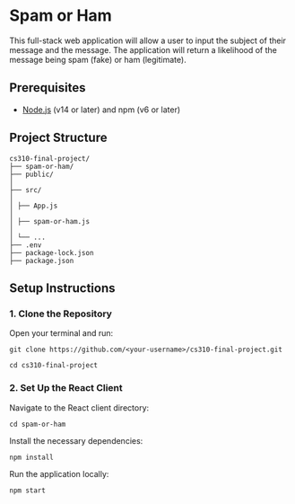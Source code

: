 # Spam or Ham
This full-stack web application will allow a user to input the subject of their message and the message.
The application will return a likelihood of the message being spam (fake) or ham (legitimate).

## Prerequisites

- [Node.js](https://nodejs.org/) (v14 or later) and npm (v6 or later)

## Project Structure
```
cs310-final-project/ 
├── spam-or-ham/  
├── public/  
│ 
├── src/ 
│ 
│ ├── App.js  
│ 
│ ├── spam-or-ham.js  
│ 
│ └── ... 
├── .env 
├── package-lock.json 
├── package.json 
```

## Setup Instructions
### 1. Clone the Repository

Open your terminal and run:

```
git clone https://github.com/<your-username>/cs310-final-project.git

cd cs310-final-project
```

### 2. Set Up the React Client
Navigate to the React client directory:
```
cd spam-or-ham
```

Install the necessary dependencies:
```
npm install
```

Run the application locally:
```
npm start
```